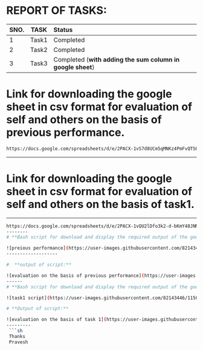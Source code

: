# REPORT OF TASKS:
| **SNO.**| **TASK**| **Status**| 
| :---    | :---:        |:---     | 
|1|Task1 | Completed | 
|2|Task2 | Completed | 
|3|Task3 | Completed (**with adding the sum column in google sheet**) | 

# **Link for downloading the google sheet in csv format for evaluation of self and others on the basis of previous performance.**
```sh
https://docs.google.com/spreadsheets/d/e/2PACX-1vS7d8UCm5qMNKz4PmFvQTSOcsmf-pVwmeNL88oAU51rdAup_GpnWC6ASrCLb4oD5grzS97Xbxf4uXiH/pub?output=csv
```
--------
# **Link for downloading the google sheet in  csv format for evaluation of self and others on the basis of task1.**
------
```sh
https://docs.google.com/spreadsheets/d/e/2PACX-1vQU2lDfo3k2-d-bKmY48JNMTrZ7jah4AmhKD1ED-i9WG5_R7WqAx6h8uKZR7VwIebUajDVYjDtcTQK4/pub?output=csv
--------
# **Bash script for download and display the required output of the google sheet in csv format which is on the basis of previous performance in csv format:**

![preious performance](https://user-images.githubusercontent.com/82143446/115063252-f42bd480-9f08-11eb-9f57-1f8e28ea296f.png)
-------------------

#  **output of script:**

![evaluation on the basis of previous performance](https://user-images.githubusercontent.com/82143446/115064025-065a4280-9f0a-11eb-84a7-0785e5adb845.png)
------
# **Bash script for download and display the required output of the google sheet in csv format which is on the basis of task1 performance:**

![task1 script](https://user-images.githubusercontent.com/82143446/115064876-16265680-9f0b-11eb-807c-8ef3ef603148.png)

# **Output of script:**

![evaluation on the basis of task 1](https://user-images.githubusercontent.com/82143446/115065457-c8f6b480-9f0b-11eb-8545-25d2545f680f.png)
---------
 ```sh
 Thanks 
 Pravesh
 ```




 
